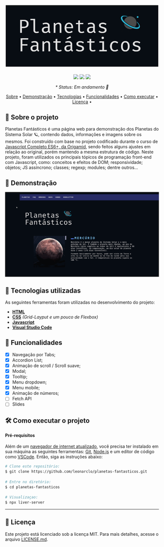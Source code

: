 <h1 align="center">
  <img src="./assets/.github/planetas-fantasticos-logo.png" width="500" alt="Planetas Fantásticos Logo">
</h1>

<p align="center">
  <img src="https://img.shields.io/github/repo-size/leonarclo/planetas-fantasticos">
  <img src="https://img.shields.io/github/last-commit/leonarclo/planetas-fantasticos">
  <img src="https://img.shields.io/github/license/leonarclo/planetas-fantasticos">
</p>

_<p align="center">* Status: Em andamento 🚧 </p>_

<p align="center">
 <a href="#sobre-o-projeto">Sobre</a> •
 <a href="#demonstração">Demonstração</a> • 
 <a href="#tecnologias-utilizadas">Tecnologias</a> • 
 <a href="#funcionalidades">Funcionalidades</a> • 
 <a href="#como-executar-o-projeto">Como executar</a> • 
 <a href="#licença">Licença</a> • 
</p>

## 📑 Sobre o projeto
Planetas Fantásticos é uma página web para demonstração dos Planetas do Sistema Solar :ringed_planet:, contendo  dados, informações e imagens sobre os mesmos. Foi construído com base no projeto codificado durante o curso de [Javascript Completo ES6+, da Origamid](https://www.origamid.com/curso/javascript-completo-es6/), sendo feitos alguns ajustes em relação ao original, porém mantendo a mesma estrutura de código.
Neste projeto, foram utilizados os principais tópicos de programação front-end com Javascript, como: conceitos e efeitos de DOM; responsividade; objetos; JS assíncrono; classes; regexp; modules; dentre outros...

## 🎨 Demonstração

<div align="center">
  <img src="./assets/.github/planetas-fantasticos-demo-gif.gif" alt="Demonstração do layout">
</div>

## 🚀 Tecnologias utilizadas
As seguintes ferramentas foram utilizadas no desenvolvimento do projeto:
- [**HTML**](https://html.com/)
- [**CSS**](https://www.w3.org/Style/CSS/) _(Grid-Layput e um pouco de Flexbox)_
- [**Javascript**](javascript.com)
- [**Visual Studio Code**](https://code.visualstudio.com/)

## 📌 Funcionalidades
- [x] Navegação por Tabs;
- [x] Accordion List;
- [x] Animação de scroll / Scroll suave;
- [x] Modal;
- [x] Tooltip;
- [x] Menu dropdown;
- [x] Menu mobile;
- [x] Animação de números;
- [ ] Fetch API
- [ ] Slides

## 🛠️ Como executar o projeto

#### Pré-requisitos

Além de um <u>navegador de internet atualizado</u>, você precisa ter instalado em sua máquina as seguintes ferramentas: [Git](https://git-scm.com), [Node.js](https://nodejs.org/en/) e um editor de código como [VSCode](https://code.visualstudio.com/). Então, siga as instruções abaixo:
``` bash
# Clone este repositório:
$ git clone https://github.com/leonarclo/planetas-fantasticos.git

# Entre no diretório:
$ cd planetas-fantasticos

# Visualizaçao:
$ npx liver-server

```
---

## 📝 Licença
Este projeto está licenciado sob a licença MIT. Para mais detalhes, acesse o arquivo [LICENSE.md](https://github.com/leonarclo/planetas-fantasticos/blob/main/LICENSE).
